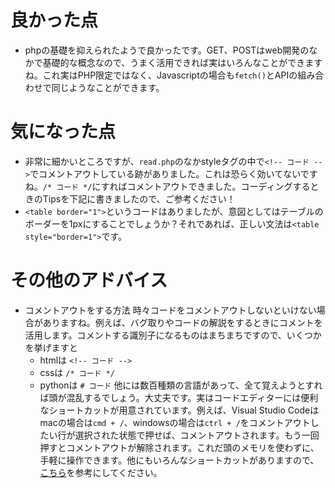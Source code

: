 # 良かった点
- phpの基礎を抑えられたようで良かったです。GET、POSTはweb開発のなかで基礎的な概念なので、うまく活用できれば実はいろんなことができますね。これ実はPHP限定ではなく、Javascriptの場合も`fetch()`とAPIの組み合わせで同じようなことができます。

# 気になった点
- 非常に細かいところですが、`read.php`のなかstyleタグの中で`<!-- コード -->`でコメントアウトしている跡がありました。これは恐らく効いてないですね。`/* コード */`にすればコメントアウトできました。コーディングするときのTipsを下記に書きましたので、ご参考ください！
- `<table border="1">`というコードはありましたが、意図としてはテーブルのボーダーを1pxにすることでしょうか？それであれば、正しい文法は`<table style="border=1">`です。

# その他のアドバイス
- コメントアウトをする方法
    時々コードをコメントアウトしないといけない場合がありますね。例えば、バグ取りやコードの解説をするときにコメントを活用します。コメントする識別子になるものはまちまちですので、いくつかを挙げますと
    - htmlは   `<!-- コード -->`
    - cssは    `/* コード */`
    - pythonは `# コード`
    他には数百種類の言語があって、全て覚えようとすれば頭が混乱するでしょう。大丈夫です。実はコードエディターには便利なショートカットが用意されています。例えば、Visual Studio Codeはmacの場合は`cmd + /`、windowsの場合は`ctrl + /`をコメントアウトしたい行が選択された状態で押せば、コメントアウトされます。もう一回押すとコメントアウトが解除されます。これだ頭のメモリを使わずに、手軽に操作できます。他にもいろんなショートカットがありますので、[こちら](https://qiita.com/12345/items/64f4372fbca041e949d0)を参考にしてください。